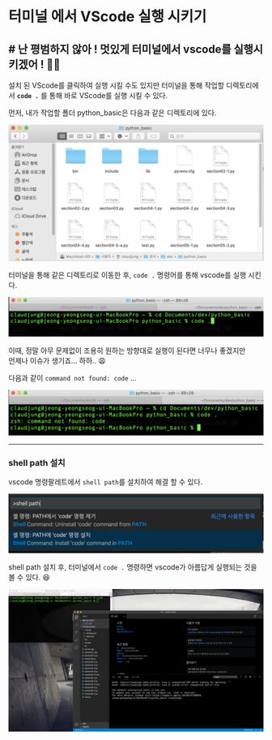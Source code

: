 # 터미널 에서 VScode 실행 시키기

## # 난 평범하지 않아 ! 멋있게 터미널에서 vscode를 실행시키겠어 ! 🤟🏼

설치 된 VScode를 클릭하여 실행 시킬 수도 있지만 터미널을 통해 작업할 디렉토리에서 **`code .`** 를 통해 바로 VScode를 실행 시킬 수 있다.

먼저, 내가 작업할 폴더 python_basic은 다음과 같은 디렉토리에 있다.
  
<img src="../image/basic_python_directory.png">

터미널을 통해 같은 디렉토리로 이동한 후, `code .` 명령어를 통해 vscode를 실행 시킨다. 

<img src="../image/basic_python_terminal.png">

이때, 정말 아무 문제없이 조용히 원하는 방향대로 실행이 된다면 너무나 좋겠지만  
언제나 이슈가 생기죠... 하하.. 😩

다음과 같이 `command not found: code` ...

<img src="../image/terminal_error.png">

---
  
### shell path 설치
vscode 명령팔레트에서 `shell path`를 설치하여 해결 할 수 있다.

<img src="../image/shellPath_install.png">

shell path 설치 후, 터미널에서 `code .` 명령하면 vscode가 아름답게 실행되는 것을 볼 수 있다. 😆

<img src="../image/success_open_vscode.png">





